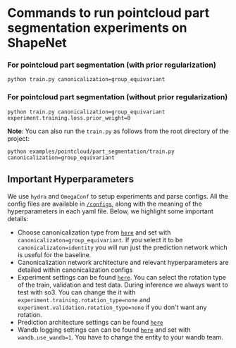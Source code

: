 # Commands to run pointcloud part segmentation experiments on ShapeNet

### For pointcloud part segmentation (with prior regularization)
``` 
python train.py canonicalization=group_equivariant  
```
### For pointcloud part segmentation (without prior regularization)
```
python train.py canonicalization=group_equivariant experiment.training.loss.prior_weight=0 
```

**Note**: You can also run the `train.py` as follows from the root directory of the project: 
```
python examples/pointcloud/part_segmentation/train.py canonicalization=group_equivariant
```

## Important Hyperparameters
We use `hydra` and `OmegaConf` to setup experiments and parse configs. All the config files are available in [`/configs`](configs), along with the meaning of the hyperparameters in each yaml file. Below, we highlight some important details:
- Choose canonicalization type from [`here`](configs/canonicalization) and set with `canonicalizaton=group_equivariant`. If you select it to be `canonicalizaton=identity` you will run just the prediction network which is useful for the baseline.
- Canonicalization network architecture and relevant hyperparameters are detailed within canonicalization configs  
- Experiment settings can be found [`here`](configs/experiment). You can select the rotation type of the train, validation and test data. During inference we always want to test with so3. You can change the it with `experiment.training.rotation_type=none` and `experiment.validation.rotation_type=none` if you don't want any rotation.
- Prediction architecture settings can be found [`here`](configs/prediction)
- Wandb logging settings can can be found [`here`](configs/wandb) and set with `wandb.use_wandb=1`. You have to change the entity to your wandb team.
